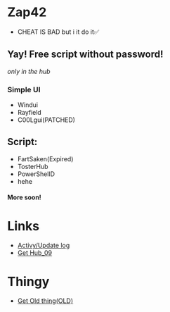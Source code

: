 # Zap42
- CHEAT IS BAD but i it do it✅
## Yay! Free script without password!
*only in the hub*
### Simple UI
- Windui
- Rayfield
- C00Lgui(PATCHED)
## Script:
- FartSaken(Expired)
- TosterHub
- PowerShellD
- hehe
#### More soon!
# Links
- [Activy/Update log](https://github.com/zack14ff/Zap42/activity)
- [Get Hub_09](https://zack14ff.github.io/Tosterlog/)
# Thingy 
- [Get Old thing(OLD)](https://raw.githubusercontent.com/zack14ff/Zap42/refs/heads/main/Asset/txtPack/Zap14ffPanel.txt)
